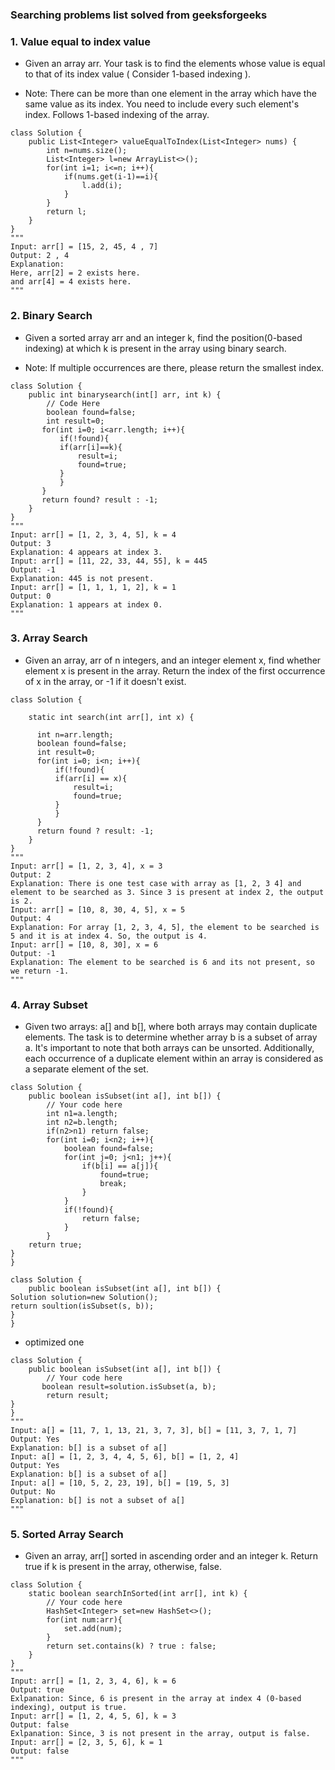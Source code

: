 ### Searching problems list solved from geeksforgeeks

### 1. Value equal to index value 

* Given an array arr. Your task is to find the elements whose value is equal to that of its index value ( Consider 1-based indexing ).

* Note: There can be more than one element in the array which have the same value as its index. You need to include every such element's index. Follows 1-based indexing of the array.
```
class Solution {
    public List<Integer> valueEqualToIndex(List<Integer> nums) {
        int n=nums.size();
        List<Integer> l=new ArrayList<>();
        for(int i=1; i<=n; i++){
            if(nums.get(i-1)==i){
                l.add(i);
            }
        }
        return l;
    }
}
"""
Input: arr[] = [15, 2, 45, 4 , 7]
Output: 2 , 4
Explanation: 
Here, arr[2] = 2 exists here.
and arr[4] = 4 exists here.
"""
```

### 2. Binary Search

* Given a sorted array arr and an integer k, find the position(0-based indexing) at which k is present in the array using binary search.

* Note: If multiple occurrences are there, please return the smallest index.
```
class Solution {
    public int binarysearch(int[] arr, int k) {
        // Code Here
        boolean found=false;
        int result=0;
       for(int i=0; i<arr.length; i++){
           if(!found){
           if(arr[i]==k){
               result=i;
               found=true;
           }
           }
       }
       return found? result : -1;
    }
}
"""
Input: arr[] = [1, 2, 3, 4, 5], k = 4
Output: 3
Explanation: 4 appears at index 3.
Input: arr[] = [11, 22, 33, 44, 55], k = 445
Output: -1
Explanation: 445 is not present.
Input: arr[] = [1, 1, 1, 1, 2], k = 1
Output: 0
Explanation: 1 appears at index 0.
"""
```

### 3. Array Search
* Given an array, arr of n integers, and an integer element x, find whether element x is present in the array. Return the index of the first occurrence of x in the array, or -1 if it doesn't exist.
```
class Solution {

    static int search(int arr[], int x) {

      int n=arr.length;
      boolean found=false;
      int result=0;
      for(int i=0; i<n; i++){
          if(!found){
          if(arr[i] == x){
              result=i;
              found=true;
          }
          }
      }
      return found ? result: -1;
    }
}
"""
Input: arr[] = [1, 2, 3, 4], x = 3
Output: 2
Explanation: There is one test case with array as [1, 2, 3 4] and element to be searched as 3. Since 3 is present at index 2, the output is 2.
Input: arr[] = [10, 8, 30, 4, 5], x = 5
Output: 4
Explanation: For array [1, 2, 3, 4, 5], the element to be searched is 5 and it is at index 4. So, the output is 4.
Input: arr[] = [10, 8, 30], x = 6
Output: -1
Explanation: The element to be searched is 6 and its not present, so we return -1.
"""
```

### 4. Array Subset

* Given two arrays: a[] and b[], where both arrays may contain duplicate elements. The task is to determine whether array b is a subset of array a. It's important to note that both arrays can be unsorted. Additionally, each occurrence of a duplicate element within an array is considered as a separate element of the set.
```
class Solution {
    public boolean isSubset(int a[], int b[]) {
        // Your code here
        int n1=a.length;
        int n2=b.length;
        if(n2>n1) return false;
        for(int i=0; i<n2; i++){
            boolean found=false;
            for(int j=0; j<n1; j++){
                if(b[i] == a[j]){
                    found=true;
                    break;
                }
            }
            if(!found){
                return false;
            }
        }
    return true;
}
}
```
```
class Solution {
    public boolean isSubset(int a[], int b[]) {
Solution solution=new Solution();
return soultion(isSubset(s, b));
}
}
```
* optimized one
```
class Solution {
    public boolean isSubset(int a[], int b[]) {
        // Your code here
       boolean result=solution.isSubset(a, b);
        return result;
}
}
"""
Input: a[] = [11, 7, 1, 13, 21, 3, 7, 3], b[] = [11, 3, 7, 1, 7]
Output: Yes
Explanation: b[] is a subset of a[]
Input: a[] = [1, 2, 3, 4, 4, 5, 6], b[] = [1, 2, 4]
Output: Yes
Explanation: b[] is a subset of a[]
Input: a[] = [10, 5, 2, 23, 19], b[] = [19, 5, 3]
Output: No
Explanation: b[] is not a subset of a[]
"""
```

### 5. Sorted Array Search
* Given an array, arr[] sorted in ascending order and an integer k. Return true if k is present in the array, otherwise, false.
```
class Solution {
    static boolean searchInSorted(int arr[], int k) {
        // Your code here
        HashSet<Integer> set=new HashSet<>();
        for(int num:arr){
            set.add(num);
        }
        return set.contains(k) ? true : false;
    }
}
"""
Input: arr[] = [1, 2, 3, 4, 6], k = 6
Output: true
Exlpanation: Since, 6 is present in the array at index 4 (0-based indexing), output is true.
Input: arr[] = [1, 2, 4, 5, 6], k = 3
Output: false
Exlpanation: Since, 3 is not present in the array, output is false.
Input: arr[] = [2, 3, 5, 6], k = 1
Output: false
"""
```
